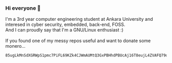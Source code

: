 ### Hi everyone 👋

I'm a 3rd year computer engineering student at Ankara University and interesed in cyber security, embedded, back-end, FOSS.
<br>
And I can proudly say that I'm a GNU/Linux enthusiast :)
<br>
<br>
If you found one of my messy repos useful and want to donate some monero...
<br>
```
85ugLkMnSdXGRWpS1pmc7PiFL69KZk4CJWmAUMtQ3GxPBHhdPBUcAj16T8eujL4ZVAFQ79d4NZjy5eG3EgrTTTJhHALKo3G
```
